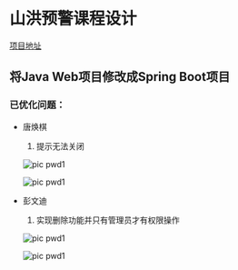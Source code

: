 # 山洪预警课程设计  
[项目地址](https://github.com/Steventxy/riverVis-old.git)  

## 将Java Web项目修改成Spring Boot项目  
### 已优化问题：

* 唐焕棋

  1. 提示无法关闭

  ![pic pwd1](https://Steventxy.github.io/pic/thq1.png)

  ![pic pwd1](https://Steventxy.github.io/pic/thq4.png)

* 彭文迪

  1. 实现删除功能并只有管理员才有权限操作

  ![pic pwd1](https://Steventxy.github.io/pic/pwd1.png)

  ![pic pwd1](https://Steventxy.github.io/pic/pwd2.png)

  